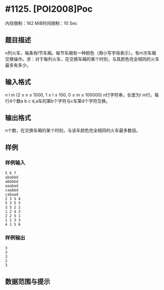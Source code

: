# #1125. [POI2008]Poc

内存限制：162 MiB时间限制：10 Sec

## 题目描述

n列火车，每条有l节车厢。每节车厢有一种颜色（用小写字母表示）。有m次车厢交换操作。求：对于每列火车，在交换车厢的某个时刻，与其颜色完全相同的火车最多有多少。

## 输入格式

n l m (2 &le; n &le; 1000, 1 &le; l &le; 100, 0 &le; m &le; 100000) n行字符串，长度为l m行，每行4个数a b c d,a车的第b个字符与c车第d个字符交换。

## 输出格式

n个数，在交换车厢的某个时刻，与该车颜色完全相同的火车最多数目。

## 样例

### 样例输入

    
    5 6 7
    ababbd
    abbbbd
    aaabad
    caabbd
    cabaad
    2 3 5 4
    5 3 5 5
    3 5 2 2
    1 2 4 3
    2 2 5 1
    1 1 3 3
    4 1 5 6
    

### 样例输出

    
    3
    3
    3
    2
    3
    
    

## 数据范围与提示
